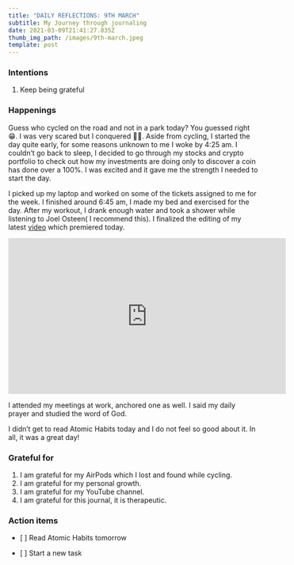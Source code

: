 ```yaml
---
title: "DAILY REFLECTIONS: 9TH MARCH"
subtitle: My Journey through journaling
date: 2021-03-09T21:41:27.835Z
thumb_img_path: /images/9th-march.jpeg
template: post
---
```



### Intentions

1. Keep being grateful

### Happenings

Guess who cycled on the road and not in a park today? You guessed right 😁. I was very scared but I conquered 💪🏽. Aside from cycling, I started the day quite early, for some reasons unknown to me I woke by 4:25 am. I couldn’t go back to sleep, I decided to go through my stocks and crypto portfolio to check out how my investments are doing only to discover a coin has done over a 100%. I was excited and it gave me the strength I needed to start the day.

I picked up my laptop and worked on some of the tickets assigned to me for the week. I finished around 6:45 am, I made my bed and exercised for the day. After my workout, I drank enough water and took a shower while listening to Joel Osteen( I recommend this). I finalized the editing of my latest [video](https://youtu.be/XKHapmc8_o8) which premiered today.

<iframe width="560" height="315" src="https://www.youtube.com/embed/XKHapmc8_o8" frameborder="0" allow="accelerometer; autoplay; clipboard-write; encrypted-media; gyroscope; picture-in-picture" allowfullscreen></iframe>

I attended my meetings at work, anchored one as well. I said my daily prayer and studied the word of God.

I didn’t get to read Atomic Habits today and I do not feel so good about it. In all, it was a great day!

### Grateful for

1. I am grateful for my AirPods which I lost and found while cycling.
2. I am grateful for my personal growth.
3. I am grateful for my YouTube channel.
4. I am grateful for this journal, it is therapeutic.

### Action items

* \[ ] Read Atomic Habits tomorrow
* \[ ] Start a new task

  <script async data-uid="a866018eeb" src="https://dedicated-artisan-3955.ck.page/a866018eeb/index.js"></script>